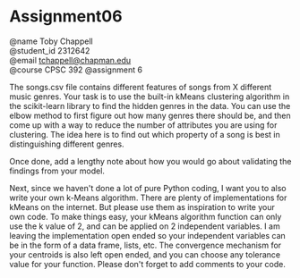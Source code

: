 # Assignment06
@name Toby Chappell  
@student_id 2312642  
@email tchappell@chapman.edu  
@course CPSC 392
@assignment 6

The songs.csv file contains different features of songs from X different music genres. Your task is to use the built-in kMeans clustering algorithm in the scikit-learn library to find the hidden genres in the data. You can use the elbow method to first figure out how many genres there should be, and then come up with a way to reduce the number of attributes you are using for clustering. The idea here is to find out which property of a song is best in distinguishing different genres. 

Once done, add a lengthy note about how you would go about validating the findings from your model.

Next, since we haven't done a lot of pure Python coding, I want you to also write your own k-Means algorithm. There are plenty of implementations for kMeans on the internet. But please use them as inspiration to write your own code. To make things easy, your kMeans algorithm function can only use the k value of 2, and can be applied on 2 independent variables. I am leaving the implementation open ended so your independent variables can be in the form of a data frame, lists, etc. The convergence mechanism for your centroids is also left open ended, and you can choose any tolerance value for your function. Please don't forget to add comments to your code.
